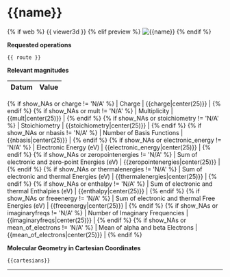 # {{name}}

{% if web %}
{{ viewer3d }}
{% elif preview %}
![{{name}}]({{image}})
{% endif %}

__Requested operations__

`{{ route }}`

__Relevant magnitudes__

| Datum                                            | Value                     |
|:-------------------------------------------------|--------------------------:|
{% if show_NAs or charge != 'N/A' %}
| Charge                                           | {{charge|center(25)}} |
{% endif %}
{% if show_NAs or mult != 'N/A' %}
| Multiplicity                                     | {{mult|center(25)}} |
{% endif %}
{% if show_NAs or stoichiometry != 'N/A' %}
| Stoichiometry                                    | {{stoichiometry|center(25)}} |
{% endif %}
{% if show_NAs or nbasis != 'N/A' %}
| Number of Basis Functions                        | {{nbasis|center(25)}} |
{% endif %}
{% if show_NAs or electronic_energy != 'N/A' %}
| Electronic Energy (eV)                           | {{electronic_energy|center(25)}} |
{% endif %}
{% if show_NAs or zeropointenergies != 'N/A' %}
| Sum of electronic and zero-point Energies (eV)   | {{zeropointenergies|center(25)}} |
{% endif %}
{% if show_NAs or thermalenergies != 'N/A' %}
| Sum of electronic and thermal Energies (eV)      | {{thermalenergies|center(25)}} |
{% endif %}
{% if show_NAs or enthalpy != 'N/A' %}
| Sum of electronic and thermal Enthalpies (eV)    | {{enthalpy|center(25)}} |
{% endif %}
{% if show_NAs or freeenergy != 'N/A' %}
| Sum of electronic and thermal Free Energies (eV) | {{freeenergy|center(25)}} |
{% endif %}
{% if show_NAs or imaginaryfreqs != 'N/A' %}
| Number of Imaginary Frequencies                  | {{imaginaryfreqs|center(25)}} |
{% endif %}
{% if show_NAs or mean_of_electrons != 'N/A' %}
| Mean of alpha and beta Electrons                 | {{mean_of_electrons|center(25)}} |
{% endif %}

__Molecular Geometry in Cartesian Coordinates__

```xyz
{{cartesians}}
```

***